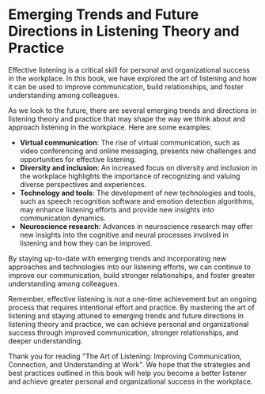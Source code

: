 Emerging Trends and Future Directions in Listening Theory and Practice
==============================================================================================================================

Effective listening is a critical skill for personal and organizational success in the workplace. In this book, we have explored the art of listening and how it can be used to improve communication, build relationships, and foster understanding among colleagues.

As we look to the future, there are several emerging trends and directions in listening theory and practice that may shape the way we think about and approach listening in the workplace. Here are some examples:

* **Virtual communication**: The rise of virtual communication, such as video conferencing and online messaging, presents new challenges and opportunities for effective listening.
* **Diversity and inclusion**: An increased focus on diversity and inclusion in the workplace highlights the importance of recognizing and valuing diverse perspectives and experiences.
* **Technology and tools**: The development of new technologies and tools, such as speech recognition software and emotion detection algorithms, may enhance listening efforts and provide new insights into communication dynamics.
* **Neuroscience research**: Advances in neuroscience research may offer new insights into the cognitive and neural processes involved in listening and how they can be improved.

By staying up-to-date with emerging trends and incorporating new approaches and technologies into our listening efforts, we can continue to improve our communication, build stronger relationships, and foster greater understanding among colleagues.

Remember, effective listening is not a one-time achievement but an ongoing process that requires intentional effort and practice. By mastering the art of listening and staying attuned to emerging trends and future directions in listening theory and practice, we can achieve personal and organizational success through improved communication, stronger relationships, and deeper understanding.

Thank you for reading "The Art of Listening: Improving Communication, Connection, and Understanding at Work". We hope that the strategies and best practices outlined in this book will help you become a better listener and achieve greater personal and organizational success in the workplace.
